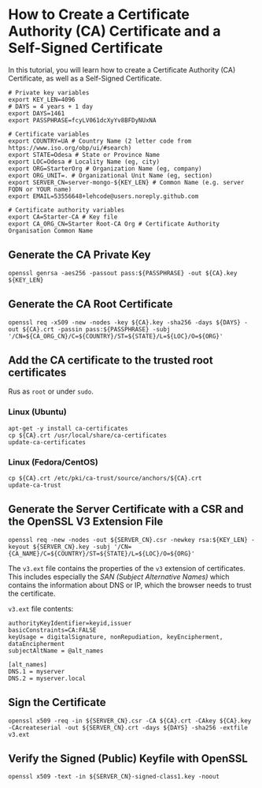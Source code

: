 # How to Create a Certificate Authority (CA) Certificate and a Self-Signed Certificate

In this tutorial, you will learn how to create a Certificate Authority (CA) Certificate, as well as a Self-Signed Certificate.

```shell
# Private key variables
export KEY_LEN=4096
# DAYS = 4 years + 1 day
export DAYS=1461
export PASSPHRASE=fcyLV061dcXyYv8BFDyNUxNA

# Certificate variables
export COUNTRY=UA # Country Name (2 letter code from https://www.iso.org/obp/ui/#search)
export STATE=Odesa # State or Province Name
export LOC=Odesa # Locality Name (eg, city)
export ORG=StarterOrg # Organization Name (eg, company)
export ORG_UNIT=. # Organizational Unit Name (eg, section)
export SERVER_CN=server-mongo-${KEY_LEN} # Common Name (e.g. server FQDN or YOUR name)
export EMAIL=53556648+lehcode@users.noreply.github.com

# Certificate authority variables
export CA=Starter-CA # Key file
export CA_ORG_CN=Starter Root-CA Org # Certificate Authority Organisation Common Name
```

## Generate the CA Private Key

```shell
openssl genrsa -aes256 -passout pass:${PASSPHRASE} -out ${CA}.key ${KEY_LEN}
```

## Generate the CA Root Certificate

```shell
openssl req -x509 -new -nodes -key ${CA}.key -sha256 -days ${DAYS} -out ${CA}.crt -passin pass:${PASSPHRASE} -subj '/CN=${CA_ORG_CN}/C=${COUNTRY}/ST=${STATE}/L=${LOC}/O=${ORG}'
```

## Add the CA certificate to the trusted root certificates

Rus as `root` or under `sudo`.

### Linux (Ubuntu)

```shell
apt-get -y install ca-certificates
cp ${CA}.crt /usr/local/share/ca-certificates
update-ca-certificates
```

### Linux (Fedora/CentOS)

```shell
cp ${CA}.crt /etc/pki/ca-trust/source/anchors/${CA}.crt
update-ca-trust
```

## Generate the Server Certificate with a CSR and the OpenSSL V3 Extension File

```shell
openssl req -new -nodes -out ${SERVER_CN}.csr -newkey rsa:${KEY_LEN} -keyout ${SERVER_CN}.key -subj '/CN={CA_NAME}/C=${COUNTRY}/ST=${STATE}/L=${LOC}/O=${ORG}'
```

The `v3.ext` file contains the properties of the `v3` extension of certificates. This includes especially the *SAN (Subject Alternative Names)* which contains the information about DNS or IP, which the browser needs to trust the certificate.

`v3.ext` file contents:

```text
authorityKeyIdentifier=keyid,issuer
basicConstraints=CA:FALSE
keyUsage = digitalSignature, nonRepudiation, keyEncipherment, dataEncipherment
subjectAltName = @alt_names

[alt_names]
DNS.1 = myserver
DNS.2 = myserver.local
```

## Sign the Certificate

```shell
openssl x509 -req -in ${SERVER_CN}.csr -CA ${CA}.crt -CAkey ${CA}.key -CAcreateserial -out ${SERVER_CN}.crt -days ${DAYS} -sha256 -extfile v3.ext
```

## Verify the Signed (Public) Keyfile with OpenSSL

```shell
openssl x509 -text -in ${SERVER_CN}-signed-class1.key -noout
```
